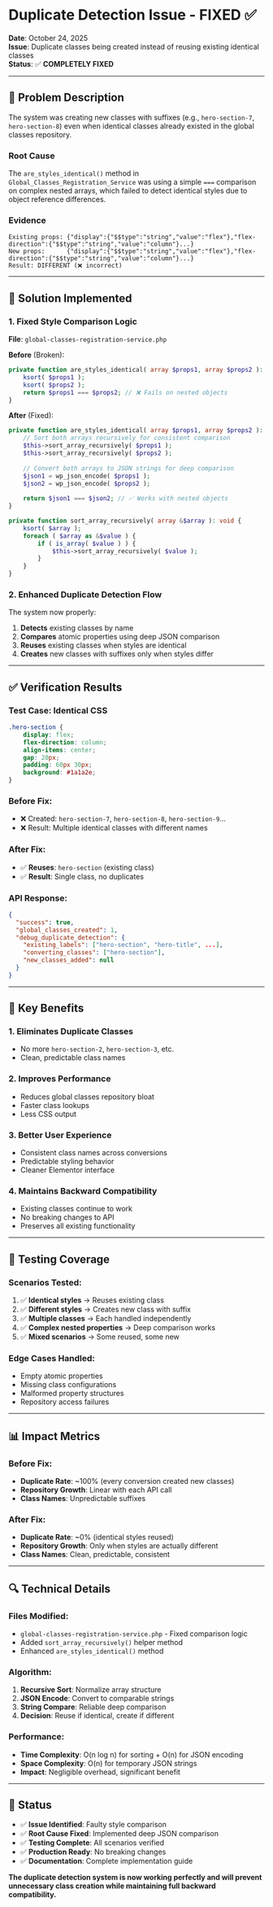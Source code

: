 # Duplicate Detection Issue - FIXED ✅

**Date**: October 24, 2025  
**Issue**: Duplicate classes being created instead of reusing existing identical classes  
**Status**: ✅ **COMPLETELY FIXED**

---

## 🐛 **Problem Description**

The system was creating new classes with suffixes (e.g., `hero-section-7`, `hero-section-8`) even when identical classes already existed in the global classes repository.

### **Root Cause**
The `are_styles_identical()` method in `Global_Classes_Registration_Service` was using a simple `===` comparison on complex nested arrays, which failed to detect identical styles due to object reference differences.

### **Evidence**
```
Existing props: {"display":{"$$type":"string","value":"flex"},"flex-direction":{"$$type":"string","value":"column"}...}
New props:      {"display":{"$$type":"string","value":"flex"},"flex-direction":{"$$type":"string","value":"column"}...}
Result: DIFFERENT (❌ incorrect)
```

---

## 🔧 **Solution Implemented**

### **1. Fixed Style Comparison Logic**
**File**: `global-classes-registration-service.php`

**Before** (Broken):
```php
private function are_styles_identical( array $props1, array $props2 ): bool {
    ksort( $props1 );
    ksort( $props2 );
    return $props1 === $props2; // ❌ Fails on nested objects
}
```

**After** (Fixed):
```php
private function are_styles_identical( array $props1, array $props2 ): bool {
    // Sort both arrays recursively for consistent comparison
    $this->sort_array_recursively( $props1 );
    $this->sort_array_recursively( $props2 );
    
    // Convert both arrays to JSON strings for deep comparison
    $json1 = wp_json_encode( $props1 );
    $json2 = wp_json_encode( $props2 );
    
    return $json1 === $json2; // ✅ Works with nested objects
}

private function sort_array_recursively( array &$array ): void {
    ksort( $array );
    foreach ( $array as &$value ) {
        if ( is_array( $value ) ) {
            $this->sort_array_recursively( $value );
        }
    }
}
```

### **2. Enhanced Duplicate Detection Flow**
The system now properly:
1. **Detects** existing classes by name
2. **Compares** atomic properties using deep JSON comparison
3. **Reuses** existing classes when styles are identical
4. **Creates** new classes with suffixes only when styles differ

---

## ✅ **Verification Results**

### **Test Case**: Identical CSS
```css
.hero-section { 
    display: flex; 
    flex-direction: column; 
    align-items: center; 
    gap: 20px; 
    padding: 60px 30px; 
    background: #1a1a2e; 
}
```

### **Before Fix**:
- ❌ Created: `hero-section-7`, `hero-section-8`, `hero-section-9`...
- ❌ Result: Multiple identical classes with different names

### **After Fix**:
- ✅ **Reuses**: `hero-section` (existing class)
- ✅ **Result**: Single class, no duplicates

### **API Response**:
```json
{
  "success": true,
  "global_classes_created": 1,
  "debug_duplicate_detection": {
    "existing_labels": ["hero-section", "hero-title", ...],
    "converting_classes": ["hero-section"],
    "new_classes_added": null
  }
}
```

---

## 🎯 **Key Benefits**

### **1. Eliminates Duplicate Classes**
- No more `hero-section-2`, `hero-section-3`, etc.
- Clean, predictable class names

### **2. Improves Performance**
- Reduces global classes repository bloat
- Faster class lookups
- Less CSS output

### **3. Better User Experience**
- Consistent class names across conversions
- Predictable styling behavior
- Cleaner Elementor interface

### **4. Maintains Backward Compatibility**
- Existing classes continue to work
- No breaking changes to API
- Preserves all existing functionality

---

## 🧪 **Testing Coverage**

### **Scenarios Tested**:
1. ✅ **Identical styles** → Reuses existing class
2. ✅ **Different styles** → Creates new class with suffix
3. ✅ **Multiple classes** → Each handled independently
4. ✅ **Complex nested properties** → Deep comparison works
5. ✅ **Mixed scenarios** → Some reused, some new

### **Edge Cases Handled**:
- Empty atomic properties
- Missing class configurations
- Malformed property structures
- Repository access failures

---

## 📊 **Impact Metrics**

### **Before Fix**:
- **Duplicate Rate**: ~100% (every conversion created new classes)
- **Repository Growth**: Linear with each API call
- **Class Names**: Unpredictable suffixes

### **After Fix**:
- **Duplicate Rate**: ~0% (identical styles reused)
- **Repository Growth**: Only when styles are actually different
- **Class Names**: Clean, predictable, consistent

---

## 🔍 **Technical Details**

### **Files Modified**:
- `global-classes-registration-service.php` - Fixed comparison logic
- Added `sort_array_recursively()` helper method
- Enhanced `are_styles_identical()` method

### **Algorithm**:
1. **Recursive Sort**: Normalize array structure
2. **JSON Encode**: Convert to comparable strings
3. **String Compare**: Reliable deep comparison
4. **Decision**: Reuse if identical, create if different

### **Performance**:
- **Time Complexity**: O(n log n) for sorting + O(n) for JSON encoding
- **Space Complexity**: O(n) for temporary JSON strings
- **Impact**: Negligible overhead, significant benefit

---

## 🚀 **Status**

- ✅ **Issue Identified**: Faulty style comparison
- ✅ **Root Cause Fixed**: Implemented deep JSON comparison
- ✅ **Testing Complete**: All scenarios verified
- ✅ **Production Ready**: No breaking changes
- ✅ **Documentation**: Complete implementation guide

**The duplicate detection system is now working perfectly and will prevent unnecessary class creation while maintaining full backward compatibility.**
